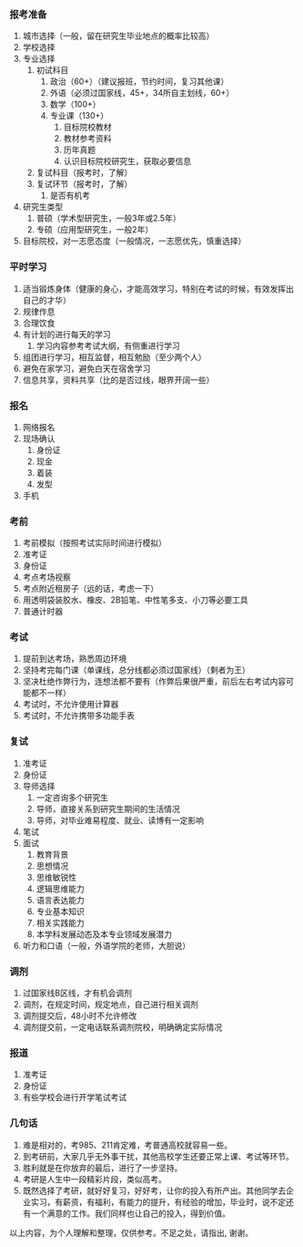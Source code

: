 ### 报考准备 ###
1. 城市选择（一般，留在研究生毕业地点的概率比较高）
2. 学校选择
3. 专业选择
	1. 初试科目
		1. 政治（60+）（建议报班，节约时间，复习其他课）
		2. 外语（必须过国家线，45+，34所自主划线，60+）
		3. 数学（100+）
		4. 专业课（130+）
			1. 目标院校教材
			2. 教材参考资料
			3. 历年真题
			4. 认识目标院校研究生，获取必要信息
	2. 复试科目（报考时，了解）
	3. 复试环节（报考时，了解）
		1. 是否有机考
4. 研究生类型
	1. 普硕（学术型研究生，一般3年或2.5年）
	2. 专硕（应用型研究生，一般2年）
5. 目标院校，对一志愿态度（一般情况，一志愿优先，慎重选择）

### 平时学习 ###
1. 适当锻炼身体（健康的身心，才能高效学习，特别在考试的时候，有效发挥出自己的才华）
2. 规律作息
3. 合理饮食
4. 有计划的进行每天的学习
	1. 学习内容参考考试大纲，有侧重进行学习
5. 组团进行学习，相互监督，相互勉励（至少两个人）
6. 避免在家学习，避免白天在宿舍学习
7. 信息共享，资料共享（比的是否过线，眼界开阔一些）

### 报名 ###
1. 网络报名
2. 现场确认
	1. 身份证
	2. 现金
	3. 着装
	4. 发型
3. 手机

### 考前 ###
1. 考前模拟（按照考试实际时间进行模拟）
2. 准考证
3. 身份证
4. 考点考场视察
5. 考点附近租房子（远的话，考虑一下）
6. 用透明袋装胶水、橡皮、2B铅笔、中性笔多支、小刀等必要工具
7. 普通计时器

### 考试 ###
1. 提前到达考场，熟悉周边环境
2. 坚持考完每门课（单课线，总分线都必须过国家线）（剩者为王）
3. 坚决杜绝作弊行为，连想法都不要有（作弊后果很严重，前后左右考试内容可能都不一样）
4. 考试时，不允许使用计算器
5. 考试时，不允许携带多功能手表

### 复试 ###
1. 准考证
2. 身份证
3. 导师选择
	1. 一定咨询多个研究生
	2. 导师，直接关系到研究生期间的生活情况
	3. 导师，对毕业难易程度、就业、读博有一定影响
4. 笔试
5. 面试
	1. 教育背景
	2. 思想情况
	3. 思维敏锐性
	4. 逻辑思维能力
	5. 语言表达能力
	6. 专业基本知识
	7. 相关实践能力
	8. 本学科发展动态及本专业领域发展潜力
6. 听力和口语（一般，外语学院的老师，大胆说）

### 调剂 ###
1. 过国家线B区线，才有机会调剂
2. 调剂，在规定时间，规定地点，自己进行相关调剂
3. 调剂提交后，48小时不允许修改
4. 调剂提交前，一定电话联系调剂院校，明确确定实际情况

### 报道 ###
1. 准考证
2. 身份证
3. 有些学校会进行开学笔试考试

### 几句话 ###
1. 难是相对的，考985、211肯定难，考普通高校就容易一些。
2. 到考研前，大家几乎无外事干扰，其他高校学生还要正常上课、考试等环节。
3. 胜利就是在你放弃的最后，进行了一步坚持。
4. 考研是人生中一段精彩片段，类似高考。
5. 既然选择了考研，就好好复习，好好考，让你的投入有所产出。其他同学去企业实习，有薪资，有福利，有能力的提升，有经验的增加，毕业时，说不定还有一个满意的工作。我们同样也让自己的投入，得到价值。



以上内容，为个人理解和整理，仅供参考。不足之处，请指出, 谢谢。